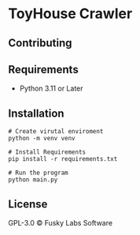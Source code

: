 # ToyHouse Crawler

## Contributing

## Requirements

- Python 3.11 or Later

## Installation

```
# Create virutal enviroment
python -m venv venv

# Install Requirements
pip install -r requirements.txt

# Run the program
python main.py
```

## License

GPL-3.0 © Fusky Labs Software